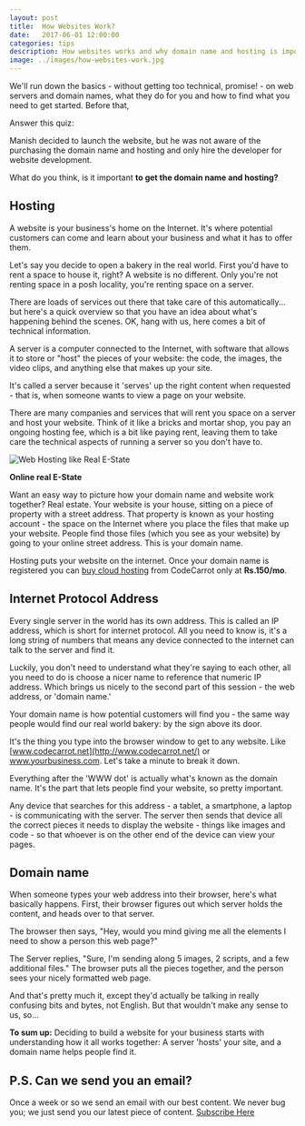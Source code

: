 ```yaml
---
layout: post
title:  How Websites Work?
date:   2017-06-01 12:00:00
categories: tips
description: How websites works and why domain name and hosting is important for your website. We'll run down the basics - without getting too technical, promise! - on web servers and domain names
image: ../images/how-websites-work.jpg
---
```


We'll run down the basics - without getting too technical, promise! - on web servers and domain names, what they do for you and how to find what you need to get started. Before that,

<div class="callout">
Answer this quiz:
</div>

Manish decided to launch the website, but he was not aware of the purchasing the domain name and hosting and only hire the developer for website development.

What do you think, is it important **to get the domain name and hosting?**

## Hosting

A website is your business's home on the Internet. It's where potential customers can come and learn about your business and what it has to offer them.

Let's say you decide to open a bakery in the real world. First you'd have to rent a space to house it, right? A website is no different. Only you're not renting space in a posh locality, you're renting space on a server.

There are loads of services out there that take care of this automatically... but here's a quick overview so that you have an idea about what's happening behind the scenes. OK, hang with us, here comes a bit of technical information.

A server is a computer connected to the Internet, with software that allows it to store or "host" the pieces of your website: the code, the images, the video clips, and anything else that makes up your site.

It's called a server because it 'serves' up the right content when requested - that is, when someone wants to view a page on your website.

There are many companies and services that will rent you space on a server and host your website. Think of it like a bricks and mortar shop, you pay an ongoing hosting fee, which is a bit like paying rent, leaving them to take care the technical aspects of running a server so you don't have to.

![Web Hosting like Real E-State](../images/web-hosting-like-real-e-state.png)

**Online real E-State**

Want an easy way to picture how your domain name and website work together? Real estate. Your website is your house, sitting on a piece of property with a street address. That property is known as your hosting account - the space on the Internet where you place the files that make up your website. People find those files (which you see as your website) by going to your online street address. This is your domain name.

Hosting puts your website on the internet. Once your domain name is registered you can [buy cloud hosting](https://www.instamojo.com/codecarrot/cloud-hosting-plan/) from CodeCarrot only at **Rs.150/mo**.

## Internet Protocol Address

Every single server in the world has its own address. This is called an IP address, which is short for internet protocol. All you need to know is, it's a long string of numbers that means any device connected to the internet can talk to the server and find it.

Luckily, you don't need to understand what they're saying to each other, all you need to do is choose a nicer name to reference that numeric IP address. Which brings us nicely to the second part of this session - the web address, or 'domain name.'

Your domain name is how potential customers will find you - the same way people would find our real world bakery: by the sign above its door.

It's the thing you type into the browser window to get to any website. Like [www.codecarrot.net](http://www.codecarrot.net/) or www.yourbusiness.com. Let's take a minute to break it down.

Everything after the 'WWW dot' is actually what's known as the domain name. It's the part that lets people find your website, so pretty important.

Any device that searches for this address - a tablet, a smartphone, a laptop - is communicating with the server. The server then sends that device all the correct pieces it needs to display the website - things like images and code - so that whoever is on the other end of the device can view your pages.

## Domain name

When someone types your web address into their browser, here's what basically happens. First, their browser figures out which server holds the content, and heads over to that server.

The browser then says, "Hey, would you mind giving me all the elements I need to show a person this web page?"

The Server replies, "Sure, I'm sending along 5 images, 2 scripts, and a few additional files." The browser puts all the pieces together, and the person sees your nicely formatted web page.

And that's pretty much it, except they'd actually be talking in really confusing bits and bytes, not English. But that wouldn't make any sense to us, so...

**To sum up:** Deciding to build a website for your business starts with understanding how it all works together: A server 'hosts' your site, and a domain name helps people find it.

## P.S. Can we send you an email?

Once a week or so we send an email with our best content. We never bug you; we just send you our latest piece of content. <a href="#subscribe">Subscribe Here</a>